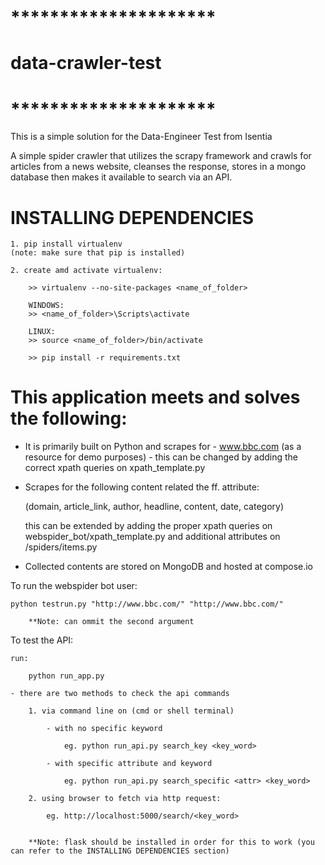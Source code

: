 # *********************
#  data-crawler-test
# *********************

This is a simple solution for the Data-Engineer Test from Isentia

A simple spider crawler that utilizes the scrapy framework and crawls for articles from a news website, cleanses the response, stores in a mongo database then makes it available to search via an API.

# INSTALLING DEPENDENCIES

	1. pip install virtualenv
	(note: make sure that pip is installed)

	2. create amd activate virtualenv:
		
		>> virtualenv --no-site-packages <name_of_folder>

		WINDOWS:
		>> <name_of_folder>\Scripts\activate
		
		LINUX:
		>> source <name_of_folder>/bin/activate

		>> pip install -r requirements.txt 


# This application meets and solves the following:


- It is primarily built on Python and scrapes for - www.bbc.com (as a resource for demo purposes) - 
   this can be changed by adding the correct xpath queries on xpath_template.py

- Scrapes for the following content related the ff. attribute:

	(domain, article_link, author, headline, content, date, category)

	this can be extended by adding the proper xpath queries on webspider_bot/xpath_template.py and additional 
	attributes on /spiders/items.py

- Collected contents are stored on MongoDB and hosted at compose.io

To run the webspider bot user:

	python testrun.py "http://www.bbc.com/" "http://www.bbc.com/"

		**Note: can ommit the second argument

To test the API:

	run:

		python run_app.py

	- there are two methods to check the api commands 

		1. via command line on (cmd or shell terminal)

			- with no specific keyword

				eg. python run_api.py search_key <key_word>

			- with specific attribute and keyword

				eg. python run_api.py search_specific <attr> <key_word>

		2. using browser to fetch via http request:
			
			eg. http://localhost:5000/search/<key_word>


		**Note: flask should be installed in order for this to work (you can refer to the INSTALLING DEPENDENCIES section)